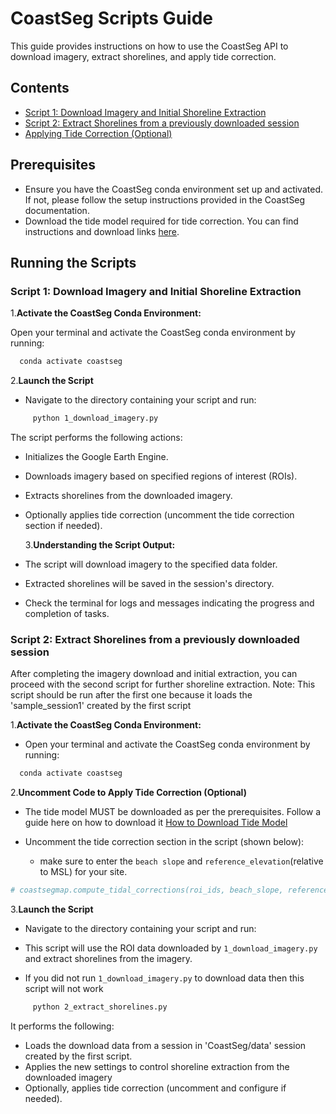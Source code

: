 # CoastSeg Scripts Guide

This guide provides instructions on how to use the CoastSeg API to download imagery, extract shorelines, and apply tide correction.

## Contents

- [Script 1: Download Imagery and Initial Shoreline Extraction](#script-1-download-imagery-and-initial-shoreline-extraction)
- [Script 2: Extract Shorelines from a previously downloaded session](#script-2-extract-shorelines-from-a-previously-downloaded-session)
- [Applying Tide Correction (Optional)](#applying-tide-correction-optional)

## Prerequisites

- Ensure you have the CoastSeg conda environment set up and activated. If not, please follow the setup instructions provided in the CoastSeg documentation.
- Download the tide model required for tide correction. You can find instructions and download links [here](https://github.com/Doodleverse/CoastSeg/wiki/09.-How-to-Download-and-clip-Tide-Model).

## Running the Scripts

### Script 1: Download Imagery and Initial Shoreline Extraction

1.**Activate the CoastSeg Conda Environment:**

Open your terminal and activate the CoastSeg conda environment by running:

```bash
  conda activate coastseg
```

2.**Launch the Script**

- Navigate to the directory containing your script and run:

```bash
     python 1_download_imagery.py
```

The script performs the following actions:

- Initializes the Google Earth Engine.
- Downloads imagery based on specified regions of interest (ROIs).
- Extracts shorelines from the downloaded imagery.
- Optionally applies tide correction (uncomment the tide correction section if needed).

  3.**Understanding the Script Output:**

- The script will download imagery to the specified data folder.
- Extracted shorelines will be saved in the session's directory.
- Check the terminal for logs and messages indicating the progress and completion of tasks.

### Script 2: Extract Shorelines from a previously downloaded session

After completing the imagery download and initial extraction, you can proceed with the second script for further shoreline extraction.
Note: This script should be run after the first one because it loads the 'sample_session1' created by the first script

1.**Activate the CoastSeg Conda Environment:**

- Open your terminal and activate the CoastSeg conda environment by running:

```bash
  conda activate coastseg
```

2.**Uncomment Code to Apply Tide Correction (Optional)**

- The tide model MUST be downloaded as per the prerequisites. Follow a guide here on how to download it [How to Download Tide Model](https://satelliteshorelines.github.io/CoastSeg/How-to-Download-Tide-Model/)

- Uncomment the tide correction section in the script (shown below):
  - make sure to enter the `beach slope` and `reference_elevation`(relative to MSL) for your site.

```python
# coastsegmap.compute_tidal_corrections(roi_ids, beach_slope, reference_elevation)
```

3.**Launch the Script**

- Navigate to the directory containing your script and run:

- This script will use the ROI data downloaded by `1_download_imagery.py` and extract shorelines from the imagery.

- If you did not run `1_download_imagery.py` to download data then this script will not work

```bash
     python 2_extract_shorelines.py
```

It performs the following:

- Loads the download data from a session in 'CoastSeg/data' session created by the first script.
- Applies the new settings to control shoreline extraction from the downloaded imagery
- Optionally, applies tide correction (uncomment and configure if needed).
